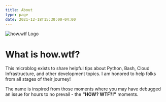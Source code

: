 ```yaml
---
title: About
type: page
date: 2021-12-18T15:30:00-04:00
---
```


![how.wtf Logo](images/hZL49G.png)

# What is how.wtf?

This microblog exists to share helpful tips about Python, Bash, Cloud Infrastructure, and other development topics. I am honored to help folks from all stages of their journey! 

The name is inspired from those moments where you may have debugged an issue for hours to no prevail - the **"HOW? WTF?!"** moments. 
